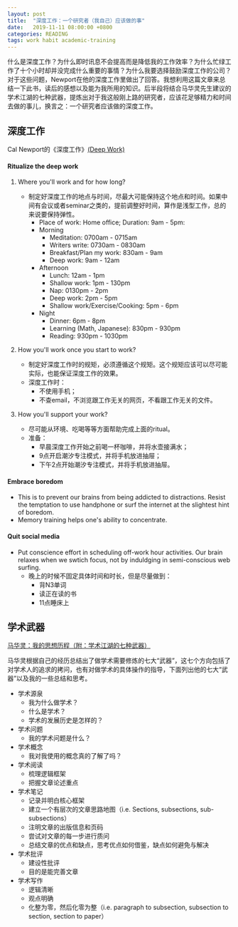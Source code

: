 ```yaml
---
layout: post
title:  "深度工作：一个研究者（我自己）应该做的事"
date:   2019-11-11 08:00:00 +0800
categories: READING
tags: work habit academic-training
---
```


什么是深度工作？为什么即时讯息不会提高而是降低我的工作效率？为什么忙绿工作了十个小时却并没完成什么重要的事情？为什么我要选择鼓励深度工作的公司？对于这些问题，Newport在他的深度工作里做出了回答。我想利用这篇文章来总结一下此书，读后的感想以及能为我所用的知识。后半段将结合马华灵先生建议的学术江湖的七种武器，提炼出对于我这般刚上路的研究者，应该花足够精力和时间去做的事儿，换言之：一个研究者应该做的深度工作。

深度工作
---
Cal Newport的《深度工作》[(Deep Work)](https://www.calnewport.com/books/deep-work/)

#### Ritualize the deep work

1. Where you'll work and for how long?
    - 制定好深度工作的地点与时间，尽最大可能保持这个地点和时间。如果中间有会议或者seminar之类的，提前调整好时间，算作是浅型工作，总的来说要保持弹性。
        - Place of work: Home office; Duration: 9am - 5pm:
        - Morning
            + Meditation: 0700am - 0715am
            + Writers write: 0730am - 0830am
            - Breakfast/Plan my work: 830am - 9am
            - Deep work: 9am - 12am
        - Afternoon
            - Lunch: 12am - 1pm
            - Shallow work: 1pm - 130pm
            - Nap: 0130pm - 2pm
            - Deep work: 2pm - 5pm
            - Shallow work/Exercise/Cooking: 5pm - 6pm
        - Night
            - Dinner: 6pm - 8pm
            - Learning (Math, Japanese): 830pm - 930pm
            - Reading: 930pm - 1030pm

2. How you'll work once you start to work?
    - 制定好深度工作时的规矩，必须遵循这个规矩。这个规矩应该可以尽可能实际，也能保证深度工作的效果。
    - 深度工作时：
       - 不使用手机；
       - 不查email，不浏览跟工作无关的网页，不看跟工作无关的文件。
3. How you'll support your work?
    - 尽可能从环境、吃喝等等方面帮助完成上面的ritual。
    - 准备：
       - 早晨深度工作开始之前喝一杯咖啡，并将水壶接满水；
       - 9点开启潮汐专注模式，并将手机放进抽屉；
       - 下午2点开始潮汐专注模式，并将手机放进抽屉。

#### Embrace boredom

- This is to prevent our brains from being addicted to distractions. Resist the temptation to use handphone or surf the internet at the slightest hint of boredom.
- Memory training helps one's ability to concentrate. 

#### Quit social media
- Put conscience effort in scheduling off-work hour activities. Our brain relaxes when we swtich focus, not by induldging in semi-conscious web surfing.
    - 晚上的时候不固定具体时间和时长，但是尽量做到：
        + 背N3单词
        + 读正在读的书
        + 11点睡床上


学术武器
---
[马华灵：我的思想历程（附：学术江湖的七种武器）](https://www.douban.com/note/671893735/)

马华灵根据自己的经历总结出了做学术需要修炼的七大“武器”，这七个方向包括了对学术人的追求的拷问，也有对做学术的具体操作的指导，下面列出他的七大“武器”以及我的一些总结和思考。

* 学术源泉
    * 我为什么做学术？
    * 什么是学术？
    * 学术的发展历史是怎样的？
* 学术问题
    * 我的学术问题是什么？
* 学术概念
    * 我对我使用的概念真的了解了吗？
* 学术阅读
    * 梳理逻辑框架
    * 把握文章论述重点
* 学术笔记
    * 记录并明白核心框架
    * 建立一个有层次的文章思路地图（i.e. Sections, subsections, sub-subsections）
    * 注明文章的出版信息和页码
    * 尝试对文章的每一步进行质问
    * 总结文章的优点和缺点，思考优点如何借鉴，缺点如何避免与解决
* 学术批评
    * 建设性批评
    * 目的是能完善文章
* 学术写作
    * 逻辑清晰
    * 观点明确
    * 化整为零，然后化零为整（i.e. paragraph to subsection, subsection to section, section to paper）
